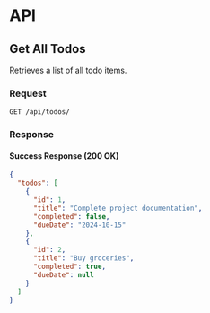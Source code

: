 # API

## Get All Todos

Retrieves a list of all todo items.

### Request

`GET /api/todos/`

### Response

#### Success Response (200 OK)

```json
{
  "todos": [
    {
      "id": 1,
      "title": "Complete project documentation",
      "completed": false,
      "dueDate": "2024-10-15"
    },
    {
      "id": 2,
      "title": "Buy groceries",
      "completed": true,
      "dueDate": null
    }
  ]
}
